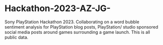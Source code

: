 # Hackathon-2023-AZ-JG-
Sony PlayStation Hackathon 2023. Collaborating on a word bubble sentiment analysis for PlayStation blog posts, PlayStation/ studio sponsored social media posts around games surrounding a game launch. This is all public data. 
